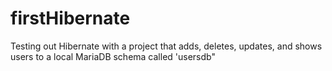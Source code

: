 # firstHibernate

Testing out Hibernate with a project that adds, deletes, updates, and shows users to a local MariaDB schema called 'usersdb"
